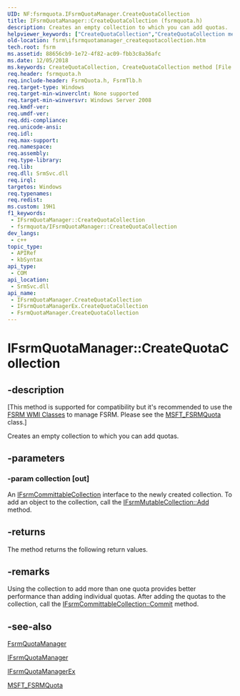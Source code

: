 ```yaml
---
UID: NF:fsrmquota.IFsrmQuotaManager.CreateQuotaCollection
title: IFsrmQuotaManager::CreateQuotaCollection (fsrmquota.h)
description: Creates an empty collection to which you can add quotas.
helpviewer_keywords: ["CreateQuotaCollection","CreateQuotaCollection method [File Server Resource Manager]","CreateQuotaCollection method [File Server Resource Manager]","FsrmQuotaManager class","CreateQuotaCollection method [File Server Resource Manager]","IFsrmQuotaManager interface","CreateQuotaCollection method [File Server Resource Manager]","IFsrmQuotaManagerEx interface","FsrmQuotaManager class [File Server Resource Manager]","CreateQuotaCollection method","IFsrmQuotaManager interface [File Server Resource Manager]","CreateQuotaCollection method","IFsrmQuotaManager.CreateQuotaCollection","IFsrmQuotaManager::CreateQuotaCollection","IFsrmQuotaManagerEx interface [File Server Resource Manager]","CreateQuotaCollection method","IFsrmQuotaManagerEx::CreateQuotaCollection","fs.ifsrmquotamanager_createquotacollection","fsrm.ifsrmquotamanager_createquotacollection","fsrmquota/IFsrmQuotaManager::CreateQuotaCollection","fsrmquota/IFsrmQuotaManagerEx::CreateQuotaCollection"]
old-location: fsrm\ifsrmquotamanager_createquotacollection.htm
tech.root: fsrm
ms.assetid: 88656cb9-1e72-4f82-ac09-fbb3c8a36afc
ms.date: 12/05/2018
ms.keywords: CreateQuotaCollection, CreateQuotaCollection method [File Server Resource Manager], CreateQuotaCollection method [File Server Resource Manager],FsrmQuotaManager class, CreateQuotaCollection method [File Server Resource Manager],IFsrmQuotaManager interface, CreateQuotaCollection method [File Server Resource Manager],IFsrmQuotaManagerEx interface, FsrmQuotaManager class [File Server Resource Manager],CreateQuotaCollection method, IFsrmQuotaManager interface [File Server Resource Manager],CreateQuotaCollection method, IFsrmQuotaManager.CreateQuotaCollection, IFsrmQuotaManager::CreateQuotaCollection, IFsrmQuotaManagerEx interface [File Server Resource Manager],CreateQuotaCollection method, IFsrmQuotaManagerEx::CreateQuotaCollection, fs.ifsrmquotamanager_createquotacollection, fsrm.ifsrmquotamanager_createquotacollection, fsrmquota/IFsrmQuotaManager::CreateQuotaCollection, fsrmquota/IFsrmQuotaManagerEx::CreateQuotaCollection
req.header: fsrmquota.h
req.include-header: FsrmQuota.h, FsrmTlb.h
req.target-type: Windows
req.target-min-winverclnt: None supported
req.target-min-winversvr: Windows Server 2008
req.kmdf-ver: 
req.umdf-ver: 
req.ddi-compliance: 
req.unicode-ansi: 
req.idl: 
req.max-support: 
req.namespace: 
req.assembly: 
req.type-library: 
req.lib: 
req.dll: SrmSvc.dll
req.irql: 
targetos: Windows
req.typenames: 
req.redist: 
ms.custom: 19H1
f1_keywords:
 - IFsrmQuotaManager::CreateQuotaCollection
 - fsrmquota/IFsrmQuotaManager::CreateQuotaCollection
dev_langs:
 - c++
topic_type:
 - APIRef
 - kbSyntax
api_type:
 - COM
api_location:
 - SrmSvc.dll
api_name:
 - IFsrmQuotaManager.CreateQuotaCollection
 - IFsrmQuotaManagerEx.CreateQuotaCollection
 - FsrmQuotaManager.CreateQuotaCollection
---
```


# IFsrmQuotaManager::CreateQuotaCollection


## -description

<p class="CCE_Message">[This method is supported for compatibility but it's recommended to use the 
    <a href="/previous-versions/windows/desktop/fsrm/fsrm-wmi-classes">FSRM WMI Classes</a> to manage FSRM. Please see the 
    <a href="/previous-versions/windows/desktop/fsrm/msft-fsrmquota">MSFT_FSRMQuota</a> class.]

Creates an empty collection to which you can add quotas.

## -parameters

### -param collection [out]

An <a href="/previous-versions/windows/desktop/api/fsrm/nn-fsrm-ifsrmcommittablecollection">IFsrmCommittableCollection</a> interface 
      to the newly created collection. To add an object to the collection, call the 
      <a href="/previous-versions/windows/desktop/api/fsrm/nf-fsrm-ifsrmmutablecollection-add">IFsrmMutableCollection::Add</a> method.

## -returns

The method returns the following return values.

## -remarks

Using the collection to add more than one quota provides better performance than adding individual quotas. 
    After adding the quotas to the collection, call the 
    <a href="/previous-versions/windows/desktop/api/fsrm/nf-fsrm-ifsrmcommittablecollection-commit">IFsrmCommittableCollection::Commit</a> 
    method.

## -see-also

<a href="/previous-versions/windows/desktop/fsrm/fsrmquotamanager">FsrmQuotaManager</a>



<a href="/previous-versions/windows/desktop/api/fsrmquota/nn-fsrmquota-ifsrmquotamanager">IFsrmQuotaManager</a>



<a href="/previous-versions/windows/desktop/api/fsrmquota/nn-fsrmquota-ifsrmquotamanagerex">IFsrmQuotaManagerEx</a>



<a href="/previous-versions/windows/desktop/fsrm/msft-fsrmquota">MSFT_FSRMQuota</a>
